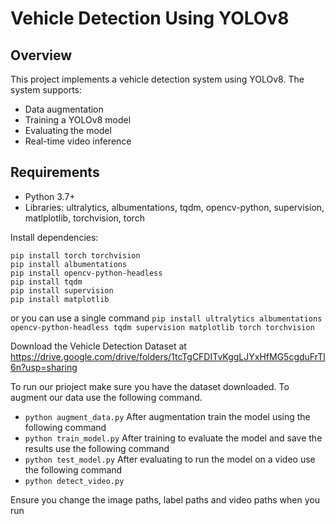 # Vehicle Detection Using YOLOv8

## Overview
This project implements a vehicle detection system using YOLOv8. The system supports:
- Data augmentation
- Training a YOLOv8 model
- Evaluating the model
- Real-time video inference

## Requirements
- Python 3.7+
- Libraries: ultralytics, albumentations, tqdm, opencv-python, supervision, matlplotlib, torchvision, torch

Install dependencies:
```pip install ultralytics
pip install torch torchvision
pip install albumentations
pip install opencv-python-headless
pip install tqdm
pip install supervision
pip install matplotlib
```

or you can use a single command 
```pip install ultralytics albumentations opencv-python-headless tqdm supervision matplotlib torch torchvision```

Download the Vehicle Detection Dataset at https://drive.google.com/drive/folders/1tcTgCFDITvKggLJYxHfMG5cgduFrTl6n?usp=sharing

To run our prioject make sure you have the dataset downloaded.
To augment our data use the following command.
- ```python augment_data.py```
After augmentation train the model using the following command
- ```python train_model.py```
After training to evaluate the model and save the results use the following command
- ```python test_model.py```
After evaluating to run the model on a video use the following command
- ```python detect_video.py```

Ensure you change the image paths, label paths and video paths when you run